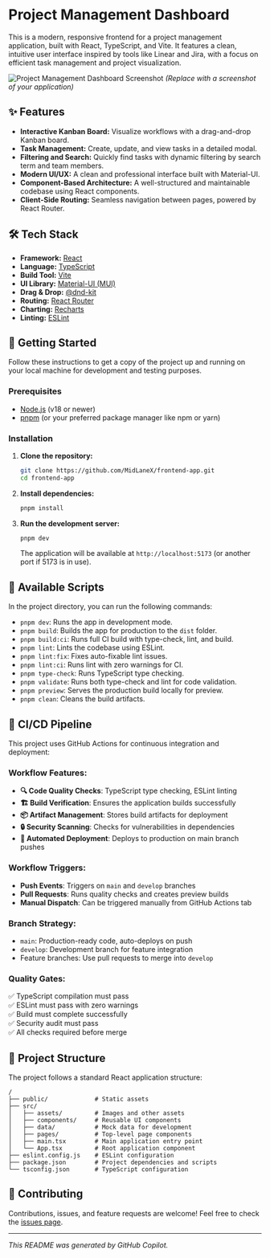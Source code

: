 # Project Management Dashboard

This is a modern, responsive frontend for a project management application, built with React, TypeScript, and Vite. It features a clean, intuitive user interface inspired by tools like Linear and Jira, with a focus on efficient task management and project visualization.

![Project Management Dashboard Screenshot](https://i.imgur.com/YOUR_SCREENSHOT_URL.png) 
*(Replace with a screenshot of your application)*

## ✨ Features

- **Interactive Kanban Board:** Visualize workflows with a drag-and-drop Kanban board.
- **Task Management:** Create, update, and view tasks in a detailed modal.
- **Filtering and Search:** Quickly find tasks with dynamic filtering by search term and team members.
- **Modern UI/UX:** A clean and professional interface built with Material-UI.
- **Component-Based Architecture:** A well-structured and maintainable codebase using React components.
- **Client-Side Routing:** Seamless navigation between pages, powered by React Router.

## 🛠️ Tech Stack

- **Framework:** [React](https://reactjs.org/)
- **Language:** [TypeScript](https://www.typescriptlang.org/)
- **Build Tool:** [Vite](https://vitejs.dev/)
- **UI Library:** [Material-UI (MUI)](https://mui.com/)
- **Drag & Drop:** [@dnd-kit](https://dndkit.com/)
- **Routing:** [React Router](https://reactrouter.com/)
- **Charting:** [Recharts](https://recharts.org/)
- **Linting:** [ESLint](https://eslint.org/)

## 🚀 Getting Started

Follow these instructions to get a copy of the project up and running on your local machine for development and testing purposes.

### Prerequisites

- [Node.js](https://nodejs.org/) (v18 or newer)
- [pnpm](https://pnpm.io/) (or your preferred package manager like npm or yarn)

### Installation

1.  **Clone the repository:**
    ```sh
    git clone https://github.com/MidLaneX/frontend-app.git
    cd frontend-app
    ```

2.  **Install dependencies:**
    ```sh
    pnpm install
    ```

3.  **Run the development server:**
    ```sh
    pnpm dev
    ```
    The application will be available at `http://localhost:5173` (or another port if 5173 is in use).

## 📜 Available Scripts

In the project directory, you can run the following commands:

- `pnpm dev`: Runs the app in development mode.
- `pnpm build`: Builds the app for production to the `dist` folder.
- `pnpm build:ci`: Runs full CI build with type-check, lint, and build.
- `pnpm lint`: Lints the codebase using ESLint.
- `pnpm lint:fix`: Fixes auto-fixable lint issues.
- `pnpm lint:ci`: Runs lint with zero warnings for CI.
- `pnpm type-check`: Runs TypeScript type checking.
- `pnpm validate`: Runs both type-check and lint for code validation.
- `pnpm preview`: Serves the production build locally for preview.
- `pnpm clean`: Cleans the build artifacts.

## 🔄 CI/CD Pipeline

This project uses GitHub Actions for continuous integration and deployment:

### Workflow Features:
- **🔍 Code Quality Checks**: TypeScript type checking, ESLint linting
- **🏗️ Build Verification**: Ensures the application builds successfully
- **📦 Artifact Management**: Stores build artifacts for deployment
- **🔒 Security Scanning**: Checks for vulnerabilities in dependencies
- **🚀 Automated Deployment**: Deploys to production on main branch pushes

### Workflow Triggers:
- **Push Events**: Triggers on `main` and `develop` branches
- **Pull Requests**: Runs quality checks and creates preview builds
- **Manual Dispatch**: Can be triggered manually from GitHub Actions tab

### Branch Strategy:
- `main`: Production-ready code, auto-deploys on push
- `develop`: Development branch for feature integration
- Feature branches: Use pull requests to merge into `develop`

### Quality Gates:
✅ TypeScript compilation must pass  
✅ ESLint must pass with zero warnings  
✅ Build must complete successfully  
✅ Security audit must pass  
✅ All checks required before merge  

## 📁 Project Structure

The project follows a standard React application structure:

```
/
├── public/             # Static assets
├── src/
│   ├── assets/         # Images and other assets
│   ├── components/     # Reusable UI components
│   ├── data/           # Mock data for development
│   ├── pages/          # Top-level page components
│   ├── main.tsx        # Main application entry point
│   └── App.tsx         # Root application component
├── eslint.config.js    # ESLint configuration
├── package.json        # Project dependencies and scripts
└── tsconfig.json       # TypeScript configuration
```

## 🤝 Contributing

Contributions, issues, and feature requests are welcome! Feel free to check the [issues page](https://github.com/MidLaneX/frontend-app/issues).

---
_This README was generated by GitHub Copilot._
